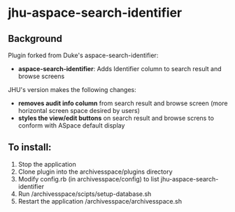 # jhu-aspace-search-identifier

## Background

Plugin forked from Duke's aspace-search-identifier:

- **aspace-search-identifier**: Adds Identifier column to search result and browse screens

JHU's version makes the following changes:

- **removes audit info column** from search result and browse screen (more horizontal screen space desired by users)
- **styles the view/edit buttons** on search result and browse screns to conform with ASpace default display

## To install:

   1. Stop the application
   2. Clone plugin into the archivesspace/plugins directory
   3. Modify config.rb (in archivesspace/config) to list jhu-aspace-search-identifier
   4. Run /archivesspace/scipts/setup-database.sh
   5. Restart the application /archivesspace/archivesspace.sh
